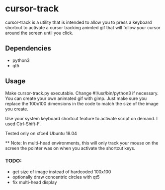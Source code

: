 # cursor-track

cursor-track is a utility that is intended to allow you to press a keyboard shortcut to activate a cursor tracking animted gif that will follow your cursor around the screen until you click.

## Dependencies

  * python3
  * qt5

## Usage

Make cursor-track.py executable.  Change #!/usr/bin/python3 if necessary.  You can create your own animated gif with gimp.  Just make sure you replace the 100x100 dimensions in the code to match the size of the image you create.

Use your system keyboard shortcut feature to activate script on demand.  I used Ctrl-Shift-F.

Tested only on xfce4 Ubuntu 18.04

** Note: In multi-head environments, this will only track your mouse on the screen the pointer was on when you activate the shortcut keys.

### TODO:
  * get size of image instead of hardcoded 100x100
  * optionally draw concentric circles with qt5 
  * fix multi-head display
